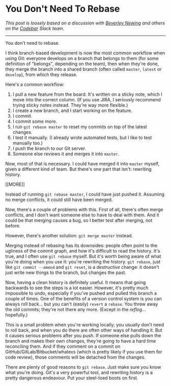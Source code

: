 # You Don't Need To Rebase

*This post is loosely based on a discussion with [Beverley Newing][@WebDevBev] and others on the [Codebar][] Slack team.*

---

You don't need to rebase.

I think branch-based development is now the most common workflow when using Git: everyone develops on a branch that belongs to them (for some definition of "belongs", depending on the team), then when they're done, they merge the branch into a shared branch (often called `master`, `latest` or `develop`), from which they release.

Here's a common workflow:

1. I pull a new feature from the board. It's written on a sticky note, which I move into the correct column. (If you use JIRA, I seriously recommend trying sticky notes instead. They're way more flexible.)
2. I create a new branch, and I start working on the feature.
3. I commit.
4. I commit some more.
5. I run `git rebase master` to reset my commits on top of the latest changes.
6. I test it manually. (I already wrote automated tests, but I like to test manually too.)
7. I push the branch to our Git server.
8. Someone else reviews it and merges it into `master`.

Now, most of that is necessary. I could have merged it into `master` myself, given a different kind of team. But there's one part that isn't: rewriting history.

[[MORE]]

Instead of running `git rebase master`, I could have just pushed it. Assuming no merge conflicts, it could still have been merged.

Now, there's a couple of problems with this. First of all, there's often merge conflicts, and I don't want someone else to have to deal with them. And it could be that merging causes a bug, so I better test after merging, not before.

However, there's another solution: `git merge master` instead.

Merging instead of rebasing has its downsides: people often point to the ugliness of the commit graph, and how it's difficult to read the history. It's true, and I often use `git rebase` myself. But it's worth being aware of what you're doing when you use it: you're rewriting the history. `git rebase`, just like `git commit --amend` and `git reset`, is a *destructive* change: it doesn't just write new things to the branch, but changes the past.

Now, having a clean history is definitely useful. It means that going backwards to see the steps is a lot easier. However, it's pretty much impossible to undo, especially if you've pushed and pulled this branch a couple of times. One of the benefits of a version control system is you can always roll back… but you can't (easily) `revert` a `rebase`. You threw away the old commits; they're not there any more. (Except in the *reflog*… hopefully.)

This is a small problem when you're working locally; you usually don't need to roll back, and when you do there are often other ways of handling it. But it causes serious problems after you push. If someone else pulls down the branch and makes their own changes, they're going to have a hard time reconciling them. And if they comment on a commit on GitHub/GitLab/Bitbucket/whatevs (which is pretty likely if you use them for code review), those comments will be detached from the changes.

There are plenty of good reasons to `git rebase`. Just make sure you know what you're doing. Git's a very powerful tool, and rewriting history is a pretty dangerous endeavour. Put your steel-toed boots on first.

[@WebDevBev]: https://twitter.com/WebDevBev
[Codebar]: https://codebar.io/
